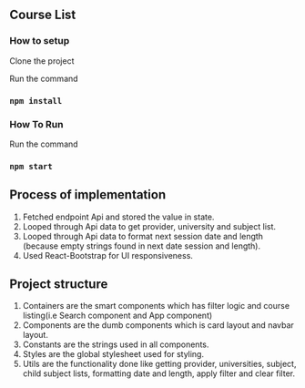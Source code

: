 
## Course List

### How to setup

Clone the project

Run the command
 ### `npm install`


### How To Run

Run the command
 ### `npm start`

## Process of implementation
1. Fetched endpoint Api and stored the value in state.
2. Looped through Api data to get provider, university and subject list.
3. Looped through Api data to format next session date and  length (because empty strings found in next date session and length).
4. Used React-Bootstrap for UI responsiveness.

## Project structure
1. Containers are the smart components which has filter logic and course listing(i.e Search component and App component)
2. Components are the dumb components which is card layout and navbar layout.
3. Constants are the strings used in all components.
4. Styles are the global stylesheet used for styling.
5. Utils are the functionality done like getting provider, universities, subject, child subject lists, formatting date and length, apply filter and clear filter.
